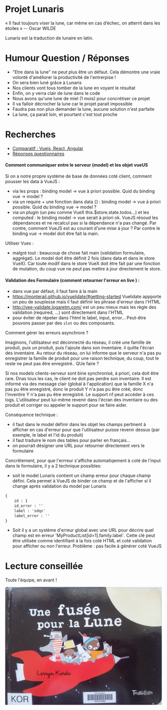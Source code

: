 # Projet Lunaris

« Il faut toujours viser la lune, car même en cas d’échec, on atterrit dans les étoiles »
-- Oscar WILDE

Lunaris est la traduction de lunaire en latin. 


# Humour Question / Réponses

- "Etre dans la lune" ne peut plus être un défaut. Cela démontre une vraie volonté d'améliorer la productivité de l'entrerpise !
- On sera bien luné grâce à Lunaris
- Nos clients vont tous tomber de la lune en voyant le résultat
- Enfin, on y verra clair de lune dans le code
- Nous avons qu'une lune de miel (1 mois)  pour concrétiser ce projet
- Il va falloir décrocher la lune car le projet parait impossible
- Faudra pas non plus demander la lune, aucune solution n'est parfaite
- La lune, ça parait loin, et pourtant c'est tout proche

# Recherches

- [Comparatif : Vuejs, React, Angular](https://docs.zoho.com/file/5j7aqe18432a5e6a9410da9968cd88667ef92)
- [Réponses questionnaires](https://docs.zoho.com/file/5mzbl8e23756df50b499cbf4fcc73f968988b)

#### Comment communiquer entre le serveur (model) et les objet vueUS

Si on a notre propre système de base de données coté client, comment pousser les data à VueJS :
 - via les props : binding model -> vue à priori possible. Quid du binding vue -> model ? 
 - via un require + une fonction dans data {} : binding model -> vue à priori possible. Quid du binding vue -> model ? 
 - via un plugin (un peu comme VueX this.$store.state.todos...) et les computed : le binding model -> vue  serait à priori ok. VueJS résoud les dépendances et ne recalcul 
   pas si la dépendance n'a pas changé. Par contre, comment VueJS est au courant d'une mise à jour ? Par contre le binding vue -> model doit être fait la main.


Utiliser Vuex : 
 - malgré tout : beaucoup de chose fait main (validation formulaire, aggrégat). Le model doit être définit 2 fois (dans data et dans le store VueX). Car toute modif dans le store VueX doit être fait 
   par une fonction de mutation, du coup vue ne peut pas mettre à jour directement le store.




#### Validation des Formulaire (comment retourner l'erreur en live ) :
 - dans vue par défaut, il faut faire à la main
 - https://monterail.github.io/vuelidate/#getting-started Vuelidate appporte un peu de souplesse mais il faut définir les phrase d'erreur dans l'HTML
 - http://vee-validate.logaretm.com/ est un peu mieux mais les règle des validation (required, ...) sont directement dans l'HTML
 - pour éviter de répeter dans l'html le label, input, error... Peut-être pouvons passer par des `slot`  ou des composants.


Comment gérer les erreurs asynchrore ?

 Imaginons, l'utilisateur est déconnecté du réseau, il créé une famille de produit, puis un produit, puis l'ajoute dans son inventaire. 
  il quitte l'écran des inventaire. Au retour du réseau, on lui informe que le serveur n'a pas pu enregistrer la famille de produit pour 
  une raison technique, du coup, tout le reste ne peut pas être enregistré.. QUe faire ?
  
 Si nos models clients-serveur sont bine synchronisé,  à priori, cela doit être rare.
 Dnas tous les cas, le client ne doit pas perdre son inventaire.
 Il est informé via des message clair (global à l'application) que la famille X n'a pas pu être enregistré, donc le produit Y n'a pas pu être créé, donc l'inventire Y n'a pas pu être enregistré.
 Le support n1 peut accéder à ces logs.
 L'utilisateur peut lui-même revenir dans l'écran des inventaire ou des produit et corriger ou appeler le support pour se faire aider.
 
Conséquence technique  : 
  - il faut dans le model définir dans les objet les champs pertinent à afficher en cas d'erreur pour que l'utilisateur puisse revenir dessus (par exemple, le label et l'id du produit)
  - il faut traduire le nom des tables pour parler en français...
  - on pourrait désigner une URL pour retourner directement vers le formulaire
 
Concrêtement, pour que l'errreur s'affiche automatiqement à coté de l'input dans le formulaire, il y a 2 technique possibles: 

 - soit le model Lunaris contient un champ erreur pour chaque champ défini. Cela permet à VueJS de binder ce champ et de l'afficher si il change après validation 
   du model par Lunaris

```
{
    id : 1
    id_error : ''
    label : 'sdqs' 
    label_error : ''
}
```
  - Soit il y a un système d'erreur global avec une URL pour décrire quel champ est en erreur 'MyProductList[id=1].family.label`. Cette clé peut être utilisée comme 
    identifiant à la fois coté HTML et coté validation pour afficher ou non l'erreur. Problème  : pas facile à générer coté VueJS





# Lecture conseillée

Toute l'équipe, en avant  !

![alt text](images/lecture.jpg)